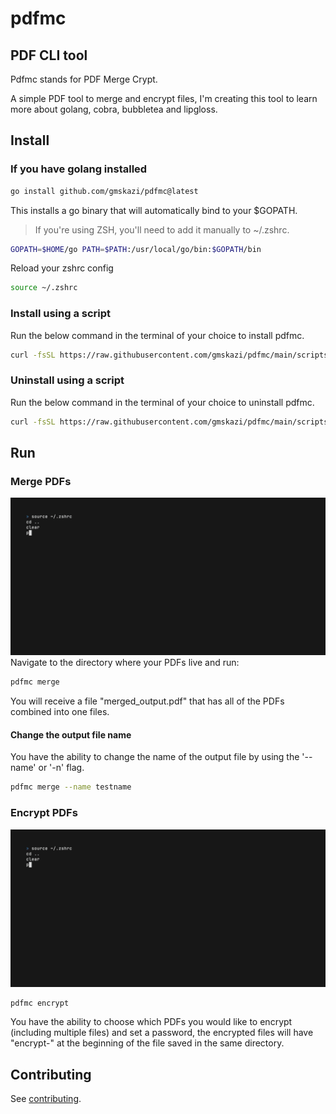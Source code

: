 # pdfmc

## PDF CLI tool

Pdfmc stands for PDF Merge Crypt.

A simple PDF tool to merge and encrypt files, I'm creating this tool
to learn more about golang, cobra, bubbletea and lipgloss.

## Install

### If you have golang installed

```bash
go install github.com/gmskazi/pdfmc@latest
```

This installs a go binary that will automatically bind to your $GOPATH.
> If you're using ZSH, you'll need to add it manually to ~/.zshrc.

```bash
GOPATH=$HOME/go PATH=$PATH:/usr/local/go/bin:$GOPATH/bin
```

Reload your zshrc config

```bash
source ~/.zshrc
```

### Install using a script

Run the below command in the terminal of your choice to install pdfmc.

```sh
curl -fsSL https://raw.githubusercontent.com/gmskazi/pdfmc/main/scripts/install.sh | sh
```

### Uninstall using a script

Run the below command in the terminal of your choice to uninstall pdfmc.

```sh
curl -fsSL https://raw.githubusercontent.com/gmskazi/pdfmc/main/scripts/uninstall.sh | sh
```

## Run

### Merge PDFs

![pdfmc merge](public/merge.gif)
Navigate to the directory where your PDFs live and run:

```bash
pdfmc merge
```

You will receive a file "merged_output.pdf" that has all of the PDFs
combined into one files.

#### Change the output file name

You have the ability to change the name of the output file by using the '--name'
or '-n' flag.

```bash
pdfmc merge --name testname
```

### Encrypt PDFs

![pdfmc encrypt](public/encrypt.gif)

```bash
pdfmc encrypt
```

You have the ability to choose which PDFs you would like to encrypt
(including multiple files) and set a password, the encrypted files will have
"encrypt-" at the beginning of the file saved in the same directory.

## Contributing

See [contributing](CONTRIBUTING.md).
